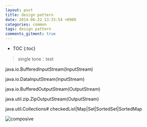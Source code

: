 ```yaml
---
layout: post
title: design pattern
date: 2014-06-22 13:33:54 +0900
categories: common
tags: design pattern
comments_gitment: true
---
```


* TOC
{:toc}


>single tone：test



java.io.BufferedInputStream(InputStream)

java.io.DataInputStream(InputStream)

java.io.BufferedOutputStream(OutputStream)

java.util.zip.ZipOutputStream(OutputStream)

java.util.Collections# checkedList|Map|Set|SortedSet|SortedMap


![composive][composive]



[composive]: http://my.csdn.net/uploads/201205/03/1336015104_5713.jpg